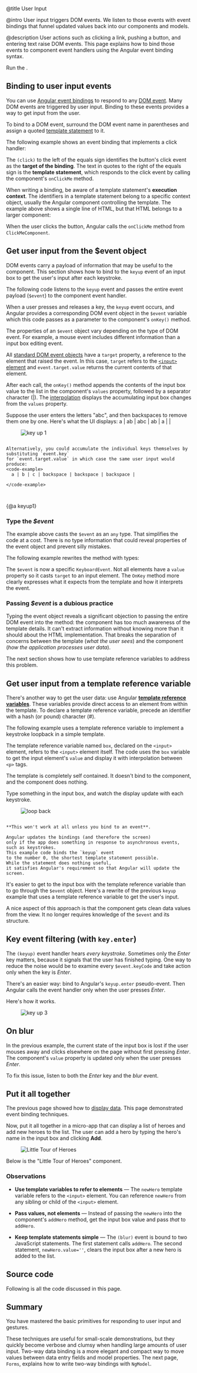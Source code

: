 @title
User Input

@intro
User input triggers DOM events. We listen to those events with event bindings that funnel updated values back into our components and models.

@description
User actions such as clicking a link, pushing a button, and entering
text raise DOM events.
This page explains how to bind those events to component event handlers using the Angular
event binding syntax.

Run the <live-example></live-example>.
## Binding to user input events

You can use [Angular event bindings](guide/template-syntax)
to respond to any [DOM event](https://developer.mozilla.org/en-US/docs/Web/Events).
Many DOM events are triggered by user input. Binding to these events provides a way to
get input from the user.

To bind to a DOM event, surround the DOM event name in parentheses and assign a quoted
[template statement](guide/template-syntax) to it.

The following example shows an event binding that implements a click handler:

<code-example path="user-input/src/app/click-me.component.ts" region="click-me-button" linenums="false">

</code-example>

<a id="click"></a>The `(click)` to the left of the equals sign identifies the button's click event as the **target of the binding**.
The text in quotes to the right of the equals sign
is the **template statement**, which responds
to the click event by calling the component's `onClickMe` method.

When writing a binding, be aware of a template statement's **execution context**.
The identifiers in a template statement belong to a specific context object,
usually the Angular component controlling the template.
The example above shows a single line of HTML, but that HTML belongs to a larger component:


<code-example path="user-input/src/app/click-me.component.ts" region="click-me-component" linenums="false">

</code-example>

When the user clicks the button, Angular calls the `onClickMe` method from `ClickMeComponent`.

## Get user input from the $event object
DOM events carry a payload of information that may be useful to the component.
This section shows how to bind to the `keyup` event of an input box to get the user's input after each keystroke.

The following code listens to the `keyup` event and passes the entire event payload (`$event`) to the component event handler.

<code-example path="user-input/src/app/keyup.components.ts" region="key-up-component-1-template" linenums="false">

</code-example>

When a user presses and releases a key, the `keyup` event occurs, and Angular provides a corresponding
DOM event object in the `$event` variable which this code passes as a parameter to the component's `onKey()` method.

<code-example path="user-input/src/app/keyup.components.ts" region="key-up-component-1-class-no-type" linenums="false">

</code-example>

The properties of an `$event` object vary depending on the type of DOM event. For example,
a mouse event includes different information than a input box editing event.

All [standard DOM event objects](https://developer.mozilla.org/en-US/docs/Web/API/Event)
have a `target` property, a reference to the element that raised the event.
In this case, `target` refers to the [`<input>` element](https://developer.mozilla.org/en-US/docs/Web/API/HTMLInputElement) and
`event.target.value` returns the current contents of that element.

After each call, the `onKey()` method appends the contents of the input box value to the list
in the component's `values` property, followed by a  separator character (|).
The [interpolation](guide/template-syntax)
displays the accumulating input box changes from the `values` property. 

Suppose the user enters the letters "abc", and then backspaces to remove them one by one.
Here's what the UI displays:
<code-example>
  a | ab | abc | ab | a | |
</code-example>


<figure class='image-display'>
  <img src='assets/images/devguide/user-input/keyup1-anim.gif' alt="key up 1">  </img>
</figure>



~~~ {.l-sub-section}

Alternatively, you could accumulate the individual keys themselves by substituting `event.key`
for `event.target.value` in which case the same user input would produce:
<code-example>
  a | b | c | backspace | backspace | backspace |  
    
</code-example>



~~~



{@a keyup1}
### Type the _$event_

The example above casts the `$event` as an `any` type.
That simplifies the code at a cost. 
There is no type information
that could reveal properties of the event object and prevent silly mistakes.

The following example rewrites the method with types:

<code-example path="user-input/src/app/keyup.components.ts" region="key-up-component-1-class" linenums="false">

</code-example>

The `$event` is now a specific `KeyboardEvent`. 
Not all elements have a `value` property so it casts `target` to an input element.
The `OnKey` method more clearly expresses what it expects from the template and how it interprets the event.

### Passing _$event_ is a dubious practice
Typing the event object reveals a significant objection to passing the entire DOM event into the method:
the component has too much awareness of the template details.
It can't extract information without knowing more than it should about the HTML implementation.
That breaks the separation of concerns between the template (_what the user sees_) 
and the component (_how the application processes user data_).

The next section shows how to use template reference variables to address this problem.

## Get user input from a template reference variable
There's another way to get the user data: use Angular
[**template reference variables**](guide/template-syntax).
These variables provide direct access to an element from within the template.
To declare a template reference variable, precede an identifier with a hash (or pound) character (#).

The following example uses a template reference variable
to implement a keystroke loopback in a simple template.

<code-example path="user-input/src/app/loop-back.component.ts" region="loop-back-component" linenums="false">

</code-example>

The template reference variable named `box`, declared on the `<input>` element,
refers to the `<input>` element itself.
The code uses the `box` variable to get the input element's `value` and display it
with interpolation between `<p>` tags.

The template is completely self contained. It doesn't bind to the component,
and the component does nothing.

Type something in the input box, and watch the display update with each keystroke.

<figure class='image-display'>
  <img src='assets/images/devguide/user-input/keyup-loop-back-anim.gif' alt="loop back">  </img>
</figure>



~~~ {.l-sub-section}

**This won't work at all unless you bind to an event**.

Angular updates the bindings (and therefore the screen)
only if the app does something in response to asynchronous events, such as keystrokes.
This example code binds the `keyup` event
to the number 0, the shortest template statement possible. 
While the statement does nothing useful, 
it satisfies Angular's requirement so that Angular will update the screen.

~~~

It's easier to get to the input box with the template reference
variable than to go through the `$event` object. Here's a rewrite of the previous
`keyup` example that uses a template reference variable to get the user's input.

<code-example path="user-input/src/app/keyup.components.ts" region="key-up-component-2" linenums="false">

</code-example>

A nice aspect of this approach is that the component gets clean data values from the view.
It no longer requires knowledge of the `$event` and its structure.
<a id="key-event"></a>
## Key event filtering (with `key.enter`)
The `(keyup)` event handler hears *every keystroke*.
Sometimes only the _Enter_ key matters, because it signals that the user has finished typing.
One way to reduce the noise would be to examine every `$event.keyCode` and take action only when the key is _Enter_.

There's an easier way: bind to Angular's `keyup.enter` pseudo-event. 
Then Angular calls the event handler only when the user presses _Enter_.

<code-example path="user-input/src/app/keyup.components.ts" region="key-up-component-3" linenums="false">

</code-example>

Here's how it works.
<figure class='image-display'>
  <img src='assets/images/devguide/user-input/keyup3-anim.gif' alt="key up 3">  </img>
</figure>


## On blur

In the previous example, the current state of the input box
is lost if the user mouses away and clicks elsewhere on the page
without first pressing _Enter_.
The component's `value` property is updated only when the user presses _Enter_.

To fix this issue, listen to both the _Enter_ key and the _blur_ event.


<code-example path="user-input/src/app/keyup.components.ts" region="key-up-component-4" linenums="false">

</code-example>


## Put it all together
The previous page showed how to [display data](guide/displaying-data).
This page demonstrated event binding techniques.

Now, put it all together in a micro-app
that can display a list of heroes and add new heroes to the list.
The user can add a hero by typing the hero's name in the input box and
clicking **Add**.

<figure class='image-display'>
  <img src='assets/images/devguide/user-input/little-tour-anim.gif' alt="Little Tour of Heroes">  </img>
</figure>

Below is the "Little Tour of Heroes"  component.


<code-example path="user-input/src/app/little-tour.component.ts" region="little-tour" linenums="false">

</code-example>

### Observations

* **Use template variables to refer to elements** &mdash;
The `newHero` template variable refers to the `<input>` element.
You can reference `newHero` from any sibling or child of the `<input>` element.

* **Pass values, not elements** &mdash;
Instead of passing the `newHero` into the component's `addHero` method,
get the input box value and pass *that* to `addHero`.

* **Keep template statements simple** &mdash;
The `(blur)` event is bound to two JavaScript statements.
The first statement calls `addHero`.  The second statement, `newHero.value=''`,
clears the input box after a new hero is added to the list.

## Source code

Following is all the code discussed in this page.

<code-tabs>

  <code-pane title="click-me.component.ts" path="user-input/src/app/click-me.component.ts">

  </code-pane>


  <code-pane title="keyup.components.ts" path="user-input/src/app/keyup.components.ts">

  </code-pane>


  <code-pane title="loop-back.component.ts" path="user-input/src/app/loop-back.component.ts">

  </code-pane>


  <code-pane title="little-tour.component.ts" path="user-input/src/app/little-tour.component.ts">

  </code-pane>


</code-tabs>


## Summary

You have mastered the basic primitives for responding to user input and gestures.

These techniques are useful for small-scale demonstrations, but they
quickly become verbose and clumsy when handling large amounts of user input.
Two-way data binding is a more elegant and compact way to move
values between data entry fields and model properties.
The next page, `Forms`, explains how to write
two-way bindings with `NgModel`.